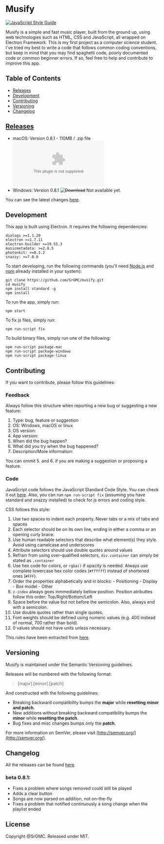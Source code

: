
# Musify
[![JavaScript Style Guide](https://cdn.rawgit.com/standard/standard/master/badge.svg)](https://github.com/standard/standard)

Musify is a simple and fast music player, built from the ground up, using web technologies such as HTML, CSS and JavaScript, all wrapped on Electron Framework.
This is my first project as a computer science student. I've tried my best to write a code that follows common coding conventions, but keep in mind that you may find spaghetti code, poorly documented code or common beginner errors. If so, feel free to help and contribute to improve this app.

## Table of Contents

 - [Releases](#releases)
 - [Development](#development)
 - [Contributing](#contributing)
 - [Versioning](#versioning)
 - [Changelog](#changelog)

## [Releases](https://github.com/SrGMC/musify/releases)
- macOS: Version 0.8.1 - 110MB / .zip file
	![Download](https://github.com/SrGMC/musify/releases/download/0.8.1/Musify.zip)
- Windows: Version 0.8.1
	~~![Download](#)~~ Not available yet.

You can see the latest changes [here](#changelog).

## Development
This app is built using Electron. It requires the following dependencies:

    dialogs >=1.1.20
    electron >=1.7.11
    electron-builder >=19.55.3
    musicmetadata: >=2.0.5
    photonkit: >=0.1.2
    snazzy: >=7.0.0
    
 To start developing, run the following commands (you'll need [Node.js](https://nodejs.org/) and [npm](https://www.npmjs.com/) already installed in your system):

    git clone https://github.com/SrGMC/musify.git
    cd musify
    npm install standard -g
    npm install

To run the app, simply run:

    npm start
    
To fix js files, simply run:

    npm run-script fix

To build binary files, simply run one of the following:

    npm run-script package-mac
    npm run-script package-windows
    npm run-script package-linux
    
## Contributing
If you want to contribute, please follow this guidelines:
### Feedback
Always follow this structure when reporting a new bug or suggesting a new feature:

 1. Type: bug, feature or suggestion
 2. OS: Windows, macOS or linux
 3. OS version:
 4. App version:
 5. When did the bug happen?
 6. What did you try when the bug happened?
 7. Description/More information:

You can ommit 5. and 6. if you are making a suggestion or proposing a feature.

### Code
JavaScript code follows the JavaScript Standard Code Style. You can check it out [here](https://github.com/standard/standard). Also, you can run `npm run-script fix` (assuming you have standard and snazzy installed) to check for js errors and coding style.

CSS follows this style:

 1. Use two spaces to indent each property. Never tabs or a mix of tabs and spaces
 2. Each selector should be on its own line, ending in either a comma or an opening curly brace. 
 3. Use human readable selectors that describe what element(s) they style. Avoid using camelcase and underscores
 4. Attribute selectors should use double quotes around values
 5. Refrain from using over-qualified selectors, `div.container` can simply be stated as `.container`
 6. Use hex code for colors, or `rgba()` if opacity is needed. Always use complete lowercase hex color codes (`#ffffff`) instead of shortened ones (`#FFF`).
 7. Order the properties alphabetically and in blocks:
	    - Positioning
	    - Display
	    - Box model
	    - Other
 8. `z-index` always goes inmmediately bellow position. Position atributtes follow this order: Top/Right/Bottom/Left
 9. Space before the value but not before the semicolon. Also, always end with a semicolon.
 10. Use double quotes rather than single quotes.
 11. Font weights should be defined using numeric values (e.g. 400 instead of normal, 700 rather than bold).
 12. 0 values should not have units unless necessary.
 
 This rules have been extracted from [here](https://github.com/necolas/idiomatic-css).

## Versioning
Musify is maintained under the Semantic Versioning guidelines.

Releases will be numbered with the following format:

> [major].[minor].[patch]

And constructed with the following guidelines:

 - Breaking backward compatibility bumps the **major** while **resetting minor
   and patch**.
 - New additions without breaking backward compatibility bumps the **minor**
   while **resetting the patch**.
 - Bug fixes and misc changes bumps only the **patch**.

For more information on SemVer, please visit [http://semver.org/](http://semver.org/).

## Changelog
All the releases can be found [here](https://github.com/SrGMC/musify/releases).
### beta 0.8.1:
* Fixes a problem where songs removed could still be played
* Adds a clear button
* Songs are now parsed on addition, not on-the-fly
* Fixes a problem that notified continuously a song change when the playlist ended

## License
Copyright @SrGMC. Released under MIT.
